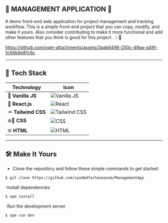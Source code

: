 ## 🎇 MANAGEMENT APPLICATION 🎇

A demo front-end web application for project management and tracking workflow. This is a simple front-end project that you can copy, modify, and make it yours. Also consider contributing to make it more functional and  add other features that you think is good for this project . ✨🎉

https://github.com/user-attachments/assets/3aab6498-250c-49aa-a49f-1c94b8e81c6c

---

## 🚀 **Tech Stack**

| Technology      | Icon                                           |
|------------------|------------------------------------------------|
| 🍥 **Vanilla JS**   | ![Vanilla JS](https://img.shields.io/badge/Vanilla_JS-000000?style=flat&logo=javascript&logoColor=yellow) |
| 🥨 **React.js**     | ![React](https://img.shields.io/badge/React-61DAFB?style=flat&logo=react&logoColor=black)  |
| ♒ **Tailwind CSS**  | ![Tailwind CSS](https://img.shields.io/badge/Tailwind_CSS-38B2AC?style=flat&logo=tailwind-css&logoColor=white) |
| ❄️🌈 **CSS**        | ![CSS](https://img.shields.io/badge/CSS-1572B6?style=flat&logo=css3&logoColor=white)       |
| 🌐 **HTML**         | ![HTML](https://img.shields.io/badge/HTML-E34F26?style=flat&logo=html5&logoColor=white)    |

---

## 🛠️ **Make It Yours**

- Clone the repository and follow these simple commands to get started:
```bash
$ git clone https://github.com/syedmdfarhaneazam/ManagementApp
```
-Install dependencies
```bash
$ npm install
```
-Run the development server
```bash
$ npm run dev
